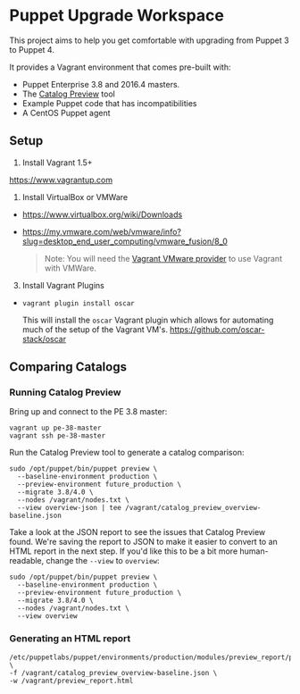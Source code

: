 # Puppet Upgrade Workspace

This project aims to help you get comfortable with upgrading from Puppet 3 to Puppet 4.

It provides a Vagrant environment that comes pre-built with:

* Puppet Enterprise 3.8 and 2016.4 masters.
* The [Catalog Preview](https://github.com/puppetlabs/puppetlabs-catalog_preview) tool
* Example Puppet code that has incompatibilities
* A CentOS Puppet agent

## Setup

1. Install Vagrant 1.5+

  <https://www.vagrantup.com>

1. Install VirtualBox or VMWare

  * <https://www.virtualbox.org/wiki/Downloads>
  * <https://my.vmware.com/web/vmware/info?slug=desktop_end_user_computing/vmware_fusion/8_0>

    > Note: You will need the [Vagrant VMware provider](https://www.vagrantup.com/docs/vmware/installation.html) to use Vagrant with VMWare.

3. Install Vagrant Plugins

  * `vagrant plugin install oscar`

    This will install the `oscar` Vagrant plugin which allows for automating much of the setup of the Vagrant VM's.
    <https://github.com/oscar-stack/oscar>

## Comparing Catalogs

### Running Catalog Preview

Bring up and connect to the PE 3.8 master:

```shell
vagrant up pe-38-master
vagrant ssh pe-38-master
```

Run the Catalog Preview tool to generate a catalog comparison:

```shell
sudo /opt/puppet/bin/puppet preview \
  --baseline-environment production \
  --preview-environment future_production \
  --migrate 3.8/4.0 \
  --nodes /vagrant/nodes.txt \
  --view overview-json | tee /vagrant/catalog_preview_overview-baseline.json
```

Take a look at the JSON report to see the issues that Catalog Preview found. We're saving the report to JSON to make it easier to convert to an HTML report in the next step. If you'd like this to be a bit more human-readable, change the `--view` to `overview`:

```shell
sudo /opt/puppet/bin/puppet preview \
  --baseline-environment production \
  --preview-environment future_production \
  --migrate 3.8/4.0 \
  --nodes /vagrant/nodes.txt \
  --view overview
```

### Generating an HTML report

```shell
/etc/puppetlabs/puppet/environments/production/modules/preview_report/preview_report.rb \
-f /vagrant/catalog_preview_overview-baseline.json \
-w /vagrant/preview_report.html
```

